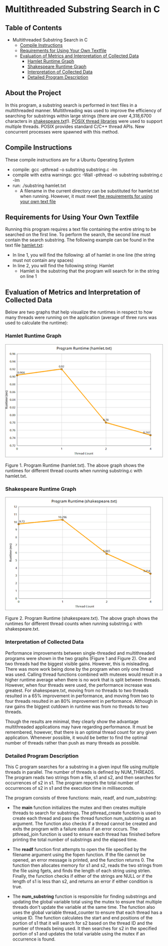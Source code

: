 # Multithreaded Substring Search in C

## Table of Contents
- Multithreaded Substring Search in C
  * [Compile Instructions](#compile-instructions)
  * [Requirements for Using Your Own Textfile](#requirements-for-using-your-own-textfile)
  * [Evaluation of Metrics and Interpretation of Collected Data](#evaluation-of-metrics-and-interpretation-of-collected-data)
    * [Hamlet Runtime Graph](#hamlet-runtime-graph)
    * [Shakespeare Runtime Graph](#shakespeare-runtime-graph)
    * [Interpretation of Collected Data](#interpretation-of-collected-data)
    * [Detailed Program Description](#detailed-program-description)

## About the Project
In this program, a substring search is performed in text files in a multithreaded manner. Multithreading was used to improve the efficiency of searching for substrings within large strings (there are over 4,318,6700 characters in [shakespeare.txt](https://github.com/RobertCarrUTA/C-Multithreaded-Substring-Search/blob/main/shakespeare.txt)!). [POSIX thread libraries](https://pubs.opengroup.org/onlinepubs/7908799/xsh/pthread.h.html) were used to support multiple threads. POSIX provides standard C/C++ thread APIs. New concurrent processes were spawned with this method.

## Compile Instructions
These compile instructions are for a Ubuntu Operating System
* compile: gcc -pthread -o substring substring.c -lm
* compile with extra warnings: gcc -Wall -pthread -o substring substring.c -lm
* run: ./substring hamlet.txt
  * A filename in the current directory can be substituted for hamlet.txt when running. However, it must meet [the requirements for using your own text file](#requirements-for-using-your-own-textfile)

## Requirements for Using Your Own Textfile
Running this program requires a text file containing the entire string to be searched on the first line. To perform the search, the second line must contain the search substring. The following example can be found in the text file [hamlet.txt](https://github.com/RobertCarrUTA/C-Multithreaded-Substring-Search/blob/main/hamlet.txt):
* In line 1, you will find the following: all of hamlet in one line (the string must not contain any spaces)
* In line 2, you will find the following string: Hamlet
  * Hamlet is the substring that the program will search for in the string on line 1

## Evaluation of Metrics and Interpretation of Collected Data
Below are two graphs that help visualize the runtimes in respect to how many threads were running on the application (average of three runs was used to calculate the runtime):

### Hamlet Runtime Graph
![alt text](https://github.com/RobertCarrUTA/C-Multithreaded-Substring-Search/blob/main/images/hamlet%20runtime%20graph.png)


Figure 1. Program Runtime (hamlet.txt). The above graph shows the runtimes for different thread counts when running substring.c with hamlet.txt.

### Shakespeare Runtime Graph
![alt text](https://github.com/RobertCarrUTA/C-Multithreaded-Substring-Search/blob/main/images/shakespeare%20runtime%20graph.png)


Figure 2. Program Runtime (shakespeare.txt). The above graph shows the runtimes for different thread counts when running substring.c with shakespeare.txt.

### Interpretation of Collected Data
Performance improvements between single-threaded and multithreaded programs were shown in the two graphs (Figure 1 and Figure 2). One and two threads had the biggest visible gains. However, this is misleading. There was more work being done by the program when only one thread was used. Calling thread functions combined with mutexes would result in a higher runtime average when there is no work that is split between threads. However, when four threads were used, the performance increase was greatest. For shakespeare.txt, moving from no threads to two threads resulted in a 65% improvement in performance, and moving from two to four threads resulted in an 80% improvement in performance. Although in raw gains the biggest cutdown in runtime was from no threads to two threads.

Though the results are minimal, they clearly show the advantage multithreaded applications may have regarding performance. It must be remembered, however, that there is an optimal thread count for any given application. Whenever possible, it would be better to find the optimal number of threads rather than push as many threads as possible.

### Detailed Program Description
This C program searches for a substring in a given input file using multiple threads in parallel. The number of threads is defined by NUM_THREADS. The program reads two strings from a file, s1 and s2, and then searches for occurrences of s2 in s1. The program reports the total number of occurrences of s2 in s1 and the execution time in milliseconds.

The program consists of three functions: main, readf, and num_substring:

- The **main** function initializes the mutex and then creates multiple threads to search for substrings. The pthread_create function is used to create each thread and pass the thread function num_substring as an argument. The function also checks if a thread cannot be created and exits the program with a failure status if an error occurs. The pthread_join function is used to ensure each thread has finished before printing the total number of substrings and the elapsed time.

- The **readf** function first attempts to open the file specified by the filename argument using the fopen function. If the file cannot be opened, an error message is printed, and the function returns 0. The function then allocates memory for s1 and s2, reads the two strings from the file using fgets, and finds the length of each string using strlen. Finally, the function checks if either of the strings are NULL or if the length of s1 is less than s2, and returns an error if either condition is true.

- The **num_substring** function is responsible for finding substrings and updating the global variable total using the mutex to ensure that multiple threads don't update the variable at the same time. The function also uses the global variable thread_counter to ensure that each thread has a unique ID. The function calculates the start and end positions of the portion of s1 that it will search for s2 based on the thread ID and the number of threads being used. It then searches for s2 in the specified portion of s1 and updates the total variable using the mutex if an occurrence is found.
